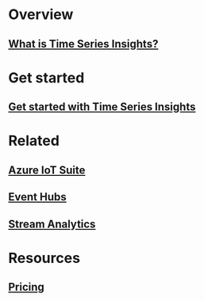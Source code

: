 # Overview
## [What is Time Series Insights?](time-series-insights-overview.md)

# Get started
## [Get started with Time Series Insights](time-series-insights-get-started.md)

# Related
## [Azure IoT Suite](/azure/iot-suite/)
## [Event Hubs](/azure/event-hubs/)
## [Stream Analytics](/azure/stream-analytics/)

# Resources
## [Pricing](https://azure.microsoft.com/pricing/details/time-series-insights/)
